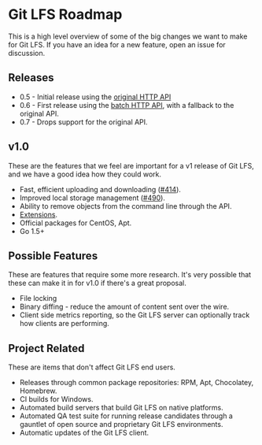 # Git LFS Roadmap

This is a high level overview of some of the big changes we want to make for
Git LFS. If you have an idea for a new feature, open an issue for discussion.

## Releases

* 0.5 - Initial release using the [original HTTP API](docs/api/http-v1-original.md)
* 0.6 - First release using the [batch HTTP API](docs/api/http-v1-batch.md), 
        with a fallback to the original API.
* 0.7 - Drops support for the original API.

## v1.0

These are the features that we feel are important for a v1 release of Git LFS,
and we have a good idea how they could work.

* Fast, efficient uploading and downloading ([#414](https://github.com/github/git-lfs/issues/414)).
* Improved local storage management ([#490](https://github.com/github/git-lfs/issues/490)).
* Ability to remove objects from the command line through the API.
* [Extensions](docs/proposals/extensions.md).
* Official packages for CentOS, Apt.
* Go 1.5+

## Possible Features

These are features that require some more research. It's very possible that
these can make it in for v1.0 if there's a great proposal.

* File locking
* Binary diffing - reduce the amount of content sent over the wire.
* Client side metrics reporting, so the Git LFS server can optionally track
how clients are performing.

## Project Related

These are items that don't affect Git LFS end users.

* Releases through common package repositories: RPM, Apt, Chocolatey, Homebrew.
* CI builds for Windows.
* Automated build servers that build Git LFS on native platforms.
* Automated QA test suite for running release candidates through a gauntlet of
open source and proprietary Git LFS environments.
* Automatic updates of the Git LFS client.
